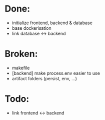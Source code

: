 # Done:

- initialize frontend, backend & database
- base dockerisation
- link database <-> backend

# Broken:

- makefile
- [backend] make process.env easier to use
- artifact folders (persist, env, ...)

# Todo:

- link frontend <-> backend
